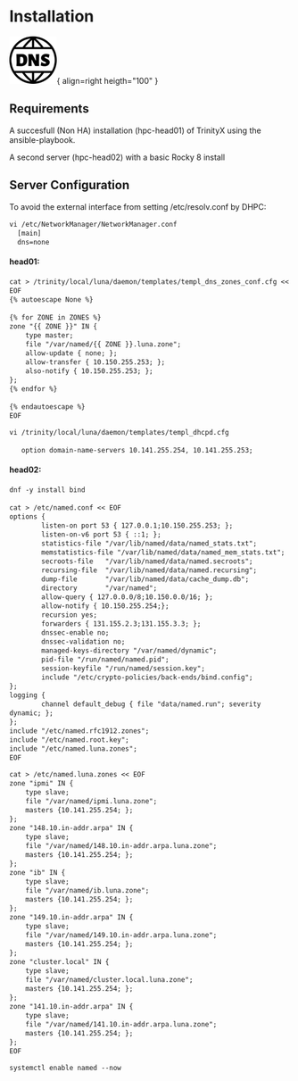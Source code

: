 # Installation

![DNS Logo](dns.png){ align=right heigth="100" }

## Requirements

A succesfull (Non HA) installation (hpc-head01) of TrinityX using the ansible-playbook.

A second server (hpc-head02) with a basic Rocky 8 install 

## Server Configuration

To avoid the external interface from setting /etc/resolv.conf by DHPC:

```shell
vi /etc/NetworkManager/NetworkManager.conf
  [main]
  dns=none
```

#### head01:

```shell
cat > /trinity/local/luna/daemon/templates/templ_dns_zones_conf.cfg << EOF
{% autoescape None %}

{% for ZONE in ZONES %}
zone "{{ ZONE }}" IN {
    type master;
    file "/var/named/{{ ZONE }}.luna.zone";
    allow-update { none; };
    allow-transfer { 10.150.255.253; };
    also-notify { 10.150.255.253; };
};
{% endfor %}

{% endautoescape %}
EOF
```

```shell
vi /trinity/local/luna/daemon/templates/templ_dhcpd.cfg

   option domain-name-servers 10.141.255.254, 10.141.255.253;
```
#### head02:

```shell
dnf -y install bind

cat > /etc/named.conf << EOF
options {
        listen-on port 53 { 127.0.0.1;10.150.255.253; };
        listen-on-v6 port 53 { ::1; };
        statistics-file "/var/lib/named/data/named_stats.txt";
        memstatistics-file "/var/lib/named/data/named_mem_stats.txt";
        secroots-file   "/var/lib/named/data/named.secroots";
        recursing-file  "/var/lib/named/data/named.recursing";
        dump-file       "/var/lib/named/data/cache_dump.db";
        directory       "/var/named";
        allow-query { 127.0.0.0/8;10.150.0.0/16; };
        allow-notify { 10.150.255.254;};
        recursion yes;
        forwarders { 131.155.2.3;131.155.3.3; };
        dnssec-enable no;
        dnssec-validation no;
        managed-keys-directory "/var/named/dynamic";
        pid-file "/run/named/named.pid";
        session-keyfile "/run/named/session.key";
        include "/etc/crypto-policies/back-ends/bind.config";
};
logging {
        channel default_debug { file "data/named.run"; severity dynamic; };
};
include "/etc/named.rfc1912.zones";
include "/etc/named.root.key";
include "/etc/named.luna.zones";
EOF
```

```shell
cat > /etc/named.luna.zones << EOF
zone "ipmi" IN {
    type slave;
    file "/var/named/ipmi.luna.zone";
    masters {10.141.255.254; };
};
zone "148.10.in-addr.arpa" IN {
    type slave;
    file "/var/named/148.10.in-addr.arpa.luna.zone";
    masters {10.141.255.254; };
};
zone "ib" IN {
    type slave;
    file "/var/named/ib.luna.zone";
    masters {10.141.255.254; };
};
zone "149.10.in-addr.arpa" IN {
    type slave;
    file "/var/named/149.10.in-addr.arpa.luna.zone";
    masters {10.141.255.254; };
};
zone "cluster.local" IN {
    type slave;
    file "/var/named/cluster.local.luna.zone";
    masters {10.141.255.254; };
};
zone "141.10.in-addr.arpa" IN {
    type slave;
    file "/var/named/141.10.in-addr.arpa.luna.zone";
    masters {10.141.255.254; };
};
EOF
```
```shell
systemctl enable named --now
```




